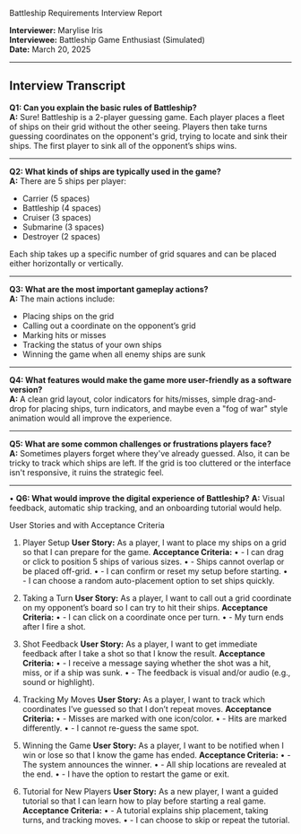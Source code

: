  Battleship Requirements Interview Report

**Interviewer:** Marylise Iris  
**Interviewee:** Battleship Game Enthusiast (Simulated)  
**Date:** March 20, 2025  

---

## Interview Transcript

**Q1: Can you explain the basic rules of Battleship?**  
**A:** Sure! Battleship is a 2-player guessing game. Each player places a fleet of ships on their grid without the other seeing. Players then take turns guessing coordinates on the opponent's grid, trying to locate and sink their ships. The first player to sink all of the opponent’s ships wins.

---

**Q2: What kinds of ships are typically used in the game?**  
**A:** There are 5 ships per player:  
- Carrier (5 spaces)  
- Battleship (4 spaces)  
- Cruiser (3 spaces)  
- Submarine (3 spaces)  
- Destroyer (2 spaces)  

Each ship takes up a specific number of grid squares and can be placed either horizontally or vertically.

---

**Q3: What are the most important gameplay actions?**  
**A:** The main actions include:  
- Placing ships on the grid  
- Calling out a coordinate on the opponent’s grid  
- Marking hits or misses  
- Tracking the status of your own ships  
- Winning the game when all enemy ships are sunk

---

**Q4: What features would make the game more user-friendly as a software version?**  
**A:** A clean grid layout, color indicators for hits/misses, simple drag-and-drop for placing ships, turn indicators, and maybe even a "fog of war" style animation would all improve the experience.

---

**Q5: What are some common challenges or frustrations players face?**  
**A:** Sometimes players forget where they've already guessed. Also, it can be tricky to track which ships are left. If the grid is too cluttered or the interface isn't responsive, it ruins the strategic feel.

---

•	**Q6: What would improve the digital experience of Battleship?**
**A:** Visual feedback, automatic ship tracking, and an onboarding tutorial would help.

User Stories and with Acceptance Criteria

1. Player Setup
**User Story:**
As a player, I want to place my ships on a grid so that I can prepare for the game.
**Acceptance Criteria:**
•	- I can drag or click to position 5 ships of various sizes.
•	- Ships cannot overlap or be placed off-grid.
•	- I can confirm or reset my setup before starting.
•	- I can choose a random auto-placement option to set ships quickly.

2. Taking a Turn
**User Story:**
As a player, I want to call out a grid coordinate on my opponent’s board so I can try to hit their ships.
**Acceptance Criteria:**
•	- I can click on a coordinate once per turn.
•	- My turn ends after I fire a shot.

3. Shot Feedback
**User Story:**
As a player, I want to get immediate feedback after I take a shot so that I know the result.
**Acceptance Criteria:**
•	- I receive a message saying whether the shot was a hit, miss, or if a ship was sunk.
•	- The feedback is visual and/or audio (e.g., sound or highlight).

4. Tracking My Moves
**User Story:**
As a player, I want to track which coordinates I’ve guessed so that I don’t repeat moves.
**Acceptance Criteria:**
•	- Misses are marked with one icon/color.
•	- Hits are marked differently.
•	- I cannot re-guess the same spot.

5. Winning the Game
**User Story:**
As a player, I want to be notified when I win or lose so that I know the game has ended.
**Acceptance Criteria:**
•	- The system announces the winner.
•	- All ship locations are revealed at the end.
•	- I have the option to restart the game or exit.

6. Tutorial for New Players
**User Story:**
As a new player, I want a guided tutorial so that I can learn how to play before starting a real game.
**Acceptance Criteria:**
•	- A tutorial explains ship placement, taking turns, and tracking moves.
•	- I can choose to skip or repeat the tutorial.


